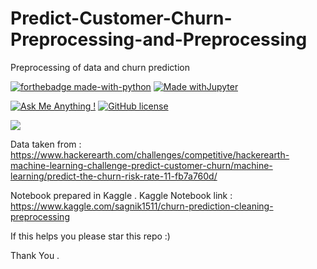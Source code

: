 # Predict-Customer-Churn-Preprocessing-and-Preprocessing
Preprocessing of data and churn prediction

[![forthebadge made-with-python](http://ForTheBadge.com/images/badges/made-with-python.svg)](https://www.python.org/)
[![Made withJupyter](https://img.shields.io/badge/Made%20with-Jupyter-orange?style=for-the-badge&logo=Jupyter)](https://jupyter.org/try)

[![Ask Me Anything !](https://img.shields.io/badge/Ask%20me-anything-1abc9c.svg)](https://GitHub.com/Naereen/ama)
[![GitHub license](https://img.shields.io/github/license/Naereen/StrapDown.js.svg)](https://github.com/Naereen/StrapDown.js/blob/master/LICENSE)

![](https://miro.medium.com/max/750/1*8_Md5Ns2OKeW9F8XRRCMKg.jpeg)

Data taken from :  https://www.hackerearth.com/challenges/competitive/hackerearth-machine-learning-challenge-predict-customer-churn/machine-learning/predict-the-churn-risk-rate-11-fb7a760d/



Notebook prepared in Kaggle .
Kaggle Notebook link : https://www.kaggle.com/sagnik1511/churn-prediction-cleaning-preprocessing

If this helps you please star this repo :)

Thank You .

